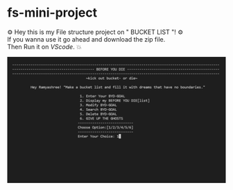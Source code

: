 # fs-mini-project

:gear: Hey this is my File structure project on " BUCKET LIST "! :gear:
</br>
If you wanna use it go ahead and download the zip file. 
</br>
Then Run it on <i>VScode</i>. :boom:

![CoverImage](coverimgfs.png)


